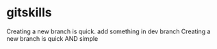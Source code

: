 # gitskills
Creating a new branch is quick.
add something in dev branch
Creating a new branch is quick AND simple
